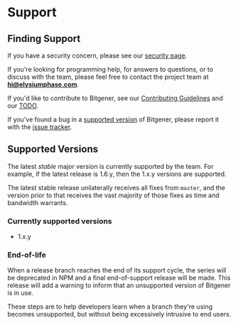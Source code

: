 # Support

## Finding Support
If you have a security concern,
please see our [security page](SECURITY.md).

If you're looking for programming help,
for answers to questions,
or to discuss with the team,
please feel free to contact the project team at **hi@elysiumphase.com**.

If you'd like to contribute to Bitgener,
see our [Contributing Guidelines](CONTRIBUTING.md)
and our [TODO](../TODO.md).

If you've found a bug in a [supported version](#supported-versions)
of Bitgener, please report it with the
[issue tracker](https://github.com/elysiumphase/bitgener/issues).

## Supported Versions
The latest *stable* major version is currently supported by the team.
For example, if the latest release is 1.6.y, then the 1.x.y versions are supported.

The latest stable release unilaterally receives all fixes from `master`,
and the version prior to that receives the vast majority of those fixes
as time and bandwidth warrants.

### Currently supported versions

- 1.x.y

### End-of-life
When a release branch reaches the end of its support cycle, the series
will be deprecated in NPM and a final end-of-support release will be
made. This release will add a warning to inform that an unsupported
version of Bitgener is in use.

These steps are to help developers learn when a branch they're
using becomes unsupported, but without being excessively intrusive
to end users.
